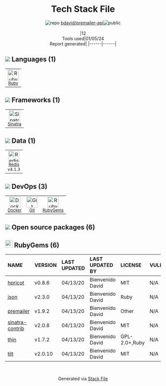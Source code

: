 <!--
&lt;--- Readme.md Snippet without images Start ---&gt;
## Tech Stack
bdavid/premailer-api is built on the following main stack:

- [Ruby](https://www.ruby-lang.org) – Languages
- [Sinatra](http://www.sinatrarb.com/) – Microframeworks (Backend)
- [Redis](http://redis.io/) – In-Memory Databases
- [Docker](https://www.docker.com/) – Virtual Machine Platforms & Containers

Full tech stack [here](/techstack.md)

&lt;--- Readme.md Snippet without images End ---&gt;

&lt;--- Readme.md Snippet with images Start ---&gt;
## Tech Stack
bdavid/premailer-api is built on the following main stack:

- <img width='25' height='25' src='https://img.stackshare.io/service/989/ruby.png' alt='Ruby'/> [Ruby](https://www.ruby-lang.org) – Languages
- <img width='25' height='25' src='https://img.stackshare.io/service/999/logo.png' alt='Sinatra'/> [Sinatra](http://www.sinatrarb.com/) – Microframeworks (Backend)
- <img width='25' height='25' src='https://img.stackshare.io/service/1031/default_cbce472cd134adc6688572f999e9122b9657d4ba.png' alt='Redis'/> [Redis](http://redis.io/) – In-Memory Databases
- <img width='25' height='25' src='https://img.stackshare.io/service/586/n4u37v9t_400x400.png' alt='Docker'/> [Docker](https://www.docker.com/) – Virtual Machine Platforms & Containers

Full tech stack [here](/techstack.md)

&lt;--- Readme.md Snippet with images End ---&gt;
-->
<div align="center">

# Tech Stack File
![](https://img.stackshare.io/repo.svg "repo") [bdavid/premailer-api](https://github.com/bdavid/premailer-api)![](https://img.stackshare.io/public_badge.svg "public")
<br/><br/>
|12<br/>Tools used|01/05/24 <br/>Report generated|
|------|------|
</div>

## <img src='https://img.stackshare.io/languages.svg'/> Languages (1)
<table><tr>
  <td align='center'>
  <img width='36' height='36' src='https://img.stackshare.io/service/989/ruby.png' alt='Ruby'>
  <br>
  <sub><a href="https://www.ruby-lang.org">Ruby</a></sub>
  <br>
  <sub></sub>
</td>

</tr>
</table>

## <img src='https://img.stackshare.io/frameworks.svg'/> Frameworks (1)
<table><tr>
  <td align='center'>
  <img width='36' height='36' src='https://img.stackshare.io/service/999/logo.png' alt='Sinatra'>
  <br>
  <sub><a href="http://www.sinatrarb.com/">Sinatra</a></sub>
  <br>
  <sub></sub>
</td>

</tr>
</table>

## <img src='https://img.stackshare.io/databases.svg'/> Data (1)
<table><tr>
  <td align='center'>
  <img width='36' height='36' src='https://img.stackshare.io/service/1031/default_cbce472cd134adc6688572f999e9122b9657d4ba.png' alt='Redis'>
  <br>
  <sub><a href="http://redis.io/">Redis</a></sub>
  <br>
  <sub>v4.1.3</sub>
</td>

</tr>
</table>

## <img src='https://img.stackshare.io/devops.svg'/> DevOps (3)
<table><tr>
  <td align='center'>
  <img width='36' height='36' src='https://img.stackshare.io/service/586/n4u37v9t_400x400.png' alt='Docker'>
  <br>
  <sub><a href="https://www.docker.com/">Docker</a></sub>
  <br>
  <sub></sub>
</td>

<td align='center'>
  <img width='36' height='36' src='https://img.stackshare.io/service/1046/git.png' alt='Git'>
  <br>
  <sub><a href="http://git-scm.com/">Git</a></sub>
  <br>
  <sub></sub>
</td>

<td align='center'>
  <img width='36' height='36' src='https://img.stackshare.io/service/12795/5jL6-BA5_400x400.jpeg' alt='RubyGems'>
  <br>
  <sub><a href="https://rubygems.org/">RubyGems</a></sub>
  <br>
  <sub></sub>
</td>

</tr>
</table>


## <img src='https://img.stackshare.io/group.svg' /> Open source packages (6)</h2>

## <img width='24' height='24' src='https://img.stackshare.io/service/12795/5jL6-BA5_400x400.jpeg'/> RubyGems (6)

|NAME|VERSION|LAST UPDATED|LAST UPDATED BY|LICENSE|VULNERABILITIES|
|:------|:------|:------|:------|:------|:------|
|[hpricot](https://rubygems.org/hpricot)|v0.8.6|04/13/20|Bienvenido David |MIT|N/A|
|[json](https://rubygems.org/json)|v2.3.0|04/13/20|Bienvenido David |Ruby|N/A|
|[premailer](https://rubygems.org/premailer)|v1.9.2|04/13/20|Bienvenido David |Other|N/A|
|[sinatra-contrib](https://rubygems.org/sinatra-contrib)|v2.0.8|04/13/20|Bienvenido David |MIT|N/A|
|[thin](https://rubygems.org/thin)|v1.7.2|04/13/20|Bienvenido David |GPL-2.0+,Ruby|N/A|
|[tilt](https://rubygems.org/tilt)|v2.0.10|04/13/20|Bienvenido David |MIT|N/A|

<br/>
<div align='center'>

Generated via [Stack File](https://github.com/marketplace/stack-file)
